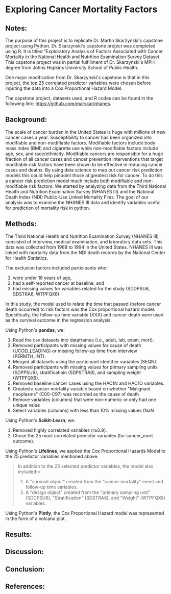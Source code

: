 
# Exploring Cancer Mortality Factors

## Notes: 
The purpose of this project is to replicate Dr. Martin Skarzynski's capstone project using Python. Dr. Skarzynski's capstone project was completed using R. It is titled "Exploratory Analysis of Factors Associated with Cancer Mortality in the National Health and Nutrition Examination Survey Dataset. This capstone project was in partial fulfillment of Dr. Skarzynski's MPH degree from Johns Hopkins University School of Public Health. 

One major modification from Dr. Skarzynski's capstone is that in this project, the top 25 correlated predictor variables were chosen before inputing the data into a Cox Proportional Hazard Model. 

The capstone project, datasets used, and R codes can be found in the following link: https://github.com/marskar/nhanes. 

## Background:
The scale of cancer burden in the United States is huge with millions of new cancer cases a year. Susceptibility to cancer has been organized into modifiable and non-modifiable factors. Modifiable factors include body mass index (BMI) and cigarette use while non-modifiable factors include age, sex, and race/ethnicity. Modifiable cancers are responsible for a huge fraction of all cancer cases and cancer prevention interventions that target modifiable risk factors have been shown to be effective in reducing cancer cases and deaths. By using data science to map out cancer risk prediction models this could help pinpoint those at greatest risk for cancer. To do this a cancer risk prediction model much include both modifiable and non-modifiable risk factors. We started by analyzing data from the Third National Health and Nutrition Examination Survey (NHANES III) and the National Death Index (NDI) Public-Use Linked Mortality Files. The goal of our analysis was to examine the NHANES III data and identify variables useful for prediction of mortality risk in python. 

## Methods:
The Third National Health and Nutrition Examination Survey (NHANES III) consisted of interview, medical examination, and laboratory data sets. This data was collected from 1988 to 1994 in the United States. NHANES III was linked with mortality data from the NDI death records by the National Center for Health Statistics. 

The exclusion factors included participants who: 
1. were under 18 years of age, 
2. had a self-reported cancer at baseline, and 
3. had missing values for variables related for the study (SDDPSU6, SDSTRA6, WTPFQX6)

In this study, the model used to relate the time that passed (before cancer death occurred) to risk factors was the Cox proportional hazard model. Specifically, the follow-up time variable (XXX) and cancer death were used as the survival outcome in the regression analysis. 

Using Python's **pandas**, we: 
1. Read the csv datasets into dataframes (i.e., adult, lab, exam, mort).
2. Removed participants with missing values for cause of death (UCOD_LEADING) or missing follow-up time from interview (PERMTH_INT).
3. Merged all datasets using the participant identifier variables (SEQN).
4. Removed participants with missing values for primary sampling units (SDPPSU6), stratificatioin (SDPSTRA6), and sampling weight (WTPFQX6).
5. Removed baseline cancer cases using the HAC1N and HAC1O variables.
6. Created a cancer mortality variable based on whether "Malignant neoplasms" (C00-C97) was recorded as the cause of death
7. Remove variables (columns) that were non-numeric or only had one unique value 
8. Select variables (columns) with less than 10% missing values (NaN

Using Python's **Scikit-Learn**, we:
1. Removed highly correlated variables (r≥0.9).
2. Chose the 25 most correlated predictor variables (for cancer_mort outcome).  

Using Python's **Lifelines**, we applied the Cox Proportional Hazards Model to the 25 predictor variables mentioned above. 
> In addition to the 25 selected predictor variables, the model also included:> 
> 1. A "survival object" created from the "cancer mortality" event and follow-up time variables.
> 2. A "design object" created from the "primary sampling unit" (SDDPSU6), "Stratification" (SDSTRA6), and "Weight" (WTPFQX6) variables. 

Using Python's **Plotly**, the Cox Proportional Hazard model was represented in the form of a volcano plot. 

## Results:
## Discussion:
## Conclusion: 
## References: 
